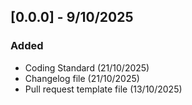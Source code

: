 ## [0.0.0] - 9/10/2025

### Added

 - Coding Standard (21/10/2025)
 - Changelog file (21/10/2025)
 - Pull request template file (13/10/2025)